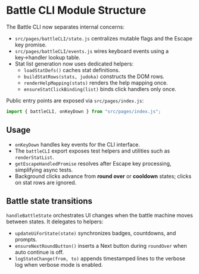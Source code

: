 # Battle CLI Module Structure

The Battle CLI now separates internal concerns:

- `src/pages/battleCLI/state.js` centralizes mutable flags and the Escape key promise.
- `src/pages/battleCLI/events.js` wires keyboard events using a key→handler lookup table.
- Stat list generation now uses dedicated helpers:
  - `loadStatDefs()` caches stat definitions.
  - `buildStatRows(stats, judoka)` constructs the DOM rows.
  - `renderHelpMapping(stats)` renders the help mapping once.
  - `ensureStatClickBinding(list)` binds click handlers only once.

Public entry points are exposed via `src/pages/index.js`:

```js
import { battleCLI, onKeyDown } from "src/pages/index.js";
```

## Usage

- `onKeyDown` handles key events for the CLI interface.
- The `battleCLI` export exposes test helpers and utilities such as `renderStatList`.
- `getEscapeHandledPromise` resolves after Escape key processing, simplifying async tests.
- Background clicks advance from **round over** or **cooldown** states; clicks on stat rows are ignored.

## Battle state transitions

`handleBattleState` orchestrates UI changes when the battle machine moves between states. It delegates to helpers:

- `updateUiForState(state)` synchronizes badges, countdowns, and prompts.
- `ensureNextRoundButton()` inserts a Next button during `roundOver` when auto continue is off.
- `logStateChange(from, to)` appends timestamped lines to the verbose log when verbose mode is enabled.

